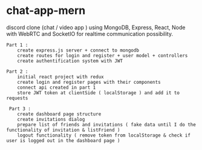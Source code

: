 # chat-app-mern
discord clone (chat / video app ) using
    MongoDB,  Express, React, Node with WebRTC and SocketIO for realtime communication possibility. 
    
    
    Part 1 : 
        create express.js server + connect to mongodb 
        create routes for login and register + user model + controllers 
        create authentification system with JWT 
 
    Part 2 : 
        initial react project with redux
        create login and register pages with their components
        connect api created in part 1 
        store JWT token at clientSide ( localStorage ) and add it to requests 
      
     Part 3 : 
        create dashboard page structure
        create invitations dialog
        prepare list of friends and invitations ( fake data until I do the functionality of invitation & listFriend )
        logout functionality ( remove token from localStorage & check if user is logged out in the dashboard page )

